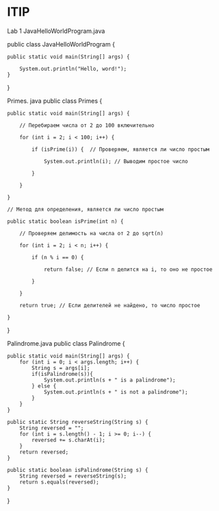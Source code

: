 # ITIP
Lab 1
JavaHelloWorldProgram.java

public class JavaHelloWorldProgram {

    public static void main(String[] args) {

        System.out.println("Hello, word!");
    }
}

Primes. java
public class Primes {

    public static void main(String[] args) {

        // Перебираем числа от 2 до 100 включительно

        for (int i = 2; i < 100; i++) {

            if (isPrime(i)) {  // Проверяем, является ли число простым

                System.out.println(i); // Выводим простое число

            }

        }

    }

    // Метод для определения, является ли число простым

    public static boolean isPrime(int n) {

        // Проверяем делимость на числа от 2 до sqrt(n)

        for (int i = 2; i < n; i++) {

            if (n % i == 0) {

                return false; // Если n делится на i, то оно не простое

            }

        }

        return true; // Если делителей не найдено, то число простое

    }

}

Palindrome.java
public class Palindrome {

    public static void main(String[] args) {
        for (int i = 0; i < args.length; i++) {
            String s = args[i];
            if(isPalindrome(s)){
                System.out.println(s + " is a palindrome");
            } else {
                System.out.println(s + " is not a palindrome");
            }
        }
    }

    public static String reverseString(String s) {
        String reversed = "";
        for (int i = s.length() - 1; i >= 0; i--) {
            reversed += s.charAt(i);
        }
        return reversed;
    }

    public static boolean isPalindrome(String s) {
        String reversed = reverseString(s);
        return s.equals(reversed);
    }
}
